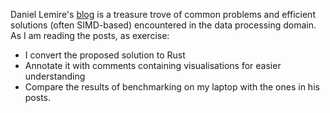 Daniel Lemire's [blog](https://lemire.me/blog/) is a treasure trove of common problems and efficient solutions (often SIMD-based) encountered in the data processing domain. 
As I am reading the posts, as exercise: 

* I convert the proposed solution to Rust
* Annotate it with comments containing visualisations for easier understanding
* Compare the results of benchmarking on my laptop with the ones in his posts.  
